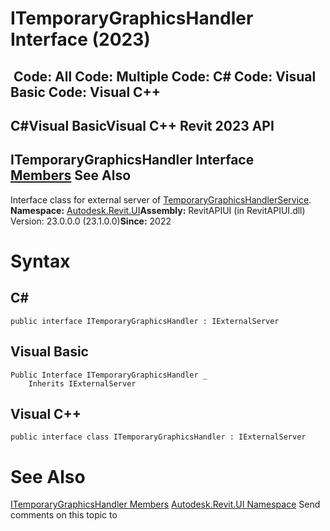 # ITemporaryGraphicsHandler Interface (2023)

﻿
 Code: All Code: Multiple Code: C# Code: Visual Basic Code: Visual C++   
---  
C#Visual BasicVisual C++
Revit 2023 API  
---  
ITemporaryGraphicsHandler Interface  
[Members](61d3da0d-0a51-4941-e687-9b04d2dd730d.md "ITemporaryGraphicsHandler Members") See Also  
---  
Interface class for external server of [TemporaryGraphicsHandlerService](6a94cec2-eabe-8669-e851-7ddbb7b2425c.md "TemporaryGraphicsHandlerService Property"). 
**Namespace:** [Autodesk.Revit.UI](e86fd90a-8957-02a6-da7f-ced248966e3e.md "Autodesk.Revit.UI Namespace")**Assembly:** RevitAPIUI (in RevitAPIUI.dll) Version: 23.0.0.0 (23.1.0.0)**Since:** 2022 
# Syntax
C#  
---  
```text
public interface ITemporaryGraphicsHandler : IExternalServer
```
  
Visual Basic  
---  
```text
Public Interface ITemporaryGraphicsHandler _
	Inherits IExternalServer
```
  
Visual C++  
---  
```text
public interface class ITemporaryGraphicsHandler : IExternalServer
```
  
# See Also
[ITemporaryGraphicsHandler Members](61d3da0d-0a51-4941-e687-9b04d2dd730d.md "ITemporaryGraphicsHandler Members")
[Autodesk.Revit.UI Namespace](e86fd90a-8957-02a6-da7f-ced248966e3e.md "Autodesk.Revit.UI Namespace")
Send comments on this topic to 